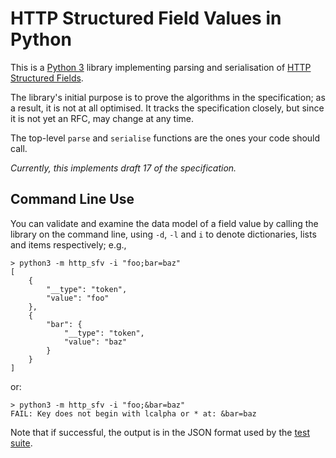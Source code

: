 
# HTTP Structured Field Values in Python

This is a [Python 3](https://python.org/) library implementing parsing and serialisation of [HTTP Structured Fields](https://httpwg.org/http-extensions/draft-ietf-httpbis-header-structure.html).

The library's initial purpose is to prove the algorithms in the specification; as a result, it is not at all optimised. It tracks the specification closely, but since it is not yet an RFC, may change at any time.

The top-level `parse` and `serialise` functions are the ones your code should call.

_Currently, this implements draft 17 of the specification._

## Command Line Use

You can validate and examine the data model of a field value by calling the library on the command line, using `-d`, `-l` and `i` to denote dictionaries, lists and items respectively; e.g.,

~~~ example
> python3 -m http_sfv -i "foo;bar=baz"
[
    {
        "__type": "token",
        "value": "foo"
    },
    {
        "bar": {
            "__type": "token",
            "value": "baz"
        }
    }
]
~~~

or:

~~~ example
> python3 -m http_sfv -i "foo;&bar=baz"
FAIL: Key does not begin with lcalpha or * at: &bar=baz
~~~

Note that if successful, the output is in the JSON format used by the [test suite](https://github.com/httpwg/structured-header-tests/).
